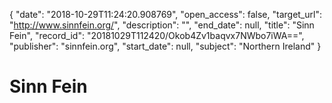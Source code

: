 {
  "date": "2018-10-29T11:24:20.908769", 
  "open_access": false, 
  "target_url": "http://www.sinnfein.org/", 
  "description": "", 
  "end_date": null, 
  "title": "Sinn Fein", 
  "record_id": "20181029T112420/Okob4Zv1baqvx7NWbo7iWA==", 
  "publisher": "sinnfein.org", 
  "start_date": null, 
  "subject": "Northern Ireland"
}

# Sinn Fein

